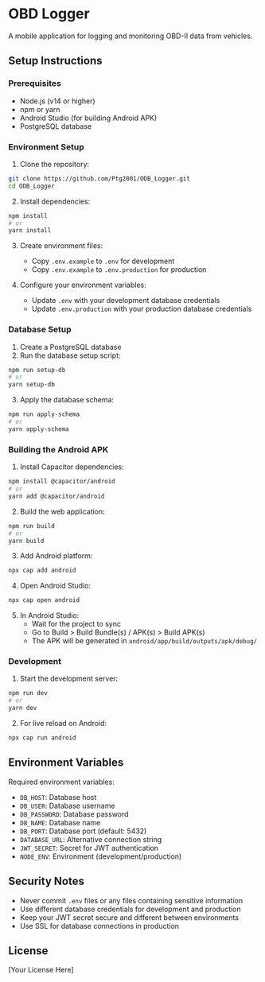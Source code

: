 # OBD Logger

A mobile application for logging and monitoring OBD-II data from vehicles.

## Setup Instructions

### Prerequisites

- Node.js (v14 or higher)
- npm or yarn
- Android Studio (for building Android APK)
- PostgreSQL database

### Environment Setup

1. Clone the repository:
```bash
git clone https://github.com/Ptg2001/ODB_Logger.git
cd ODB_Logger
```

2. Install dependencies:
```bash
npm install
# or
yarn install
```

3. Create environment files:
   - Copy `.env.example` to `.env` for development
   - Copy `.env.example` to `.env.production` for production

4. Configure your environment variables:
   - Update `.env` with your development database credentials
   - Update `.env.production` with your production database credentials

### Database Setup

1. Create a PostgreSQL database
2. Run the database setup script:
```bash
npm run setup-db
# or
yarn setup-db
```

3. Apply the database schema:
```bash
npm run apply-schema
# or
yarn apply-schema
```

### Building the Android APK

1. Install Capacitor dependencies:
```bash
npm install @capacitor/android
# or
yarn add @capacitor/android
```

2. Build the web application:
```bash
npm run build
# or
yarn build
```

3. Add Android platform:
```bash
npx cap add android
```

4. Open Android Studio:
```bash
npx cap open android
```

5. In Android Studio:
   - Wait for the project to sync
   - Go to Build > Build Bundle(s) / APK(s) > Build APK(s)
   - The APK will be generated in `android/app/build/outputs/apk/debug/`

### Development

1. Start the development server:
```bash
npm run dev
# or
yarn dev
```

2. For live reload on Android:
```bash
npx cap run android
```

## Environment Variables

Required environment variables:

- `DB_HOST`: Database host
- `DB_USER`: Database username
- `DB_PASSWORD`: Database password
- `DB_NAME`: Database name
- `DB_PORT`: Database port (default: 5432)
- `DATABASE_URL`: Alternative connection string
- `JWT_SECRET`: Secret for JWT authentication
- `NODE_ENV`: Environment (development/production)

## Security Notes

- Never commit `.env` files or any files containing sensitive information
- Use different database credentials for development and production
- Keep your JWT secret secure and different between environments
- Use SSL for database connections in production

## License

[Your License Here] 
